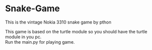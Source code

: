 # Snake-Game
This is the vintage Nokia 3310 snake game by pthon

This game is based on the turtle module so you should have the turtle module in you pc. <br>
Run the main.py for playing game.
